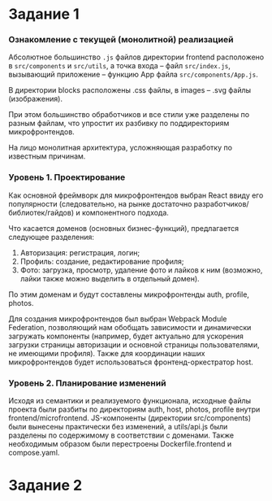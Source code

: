 # Задание 1

### Ознакомление с текущей (монолитной) реализацией

Абсолютное большинство `.js` файлов директории frontend расположено в `src/components` и `src/utils`, а точка входа – файл `src/index.js`, вызывающий приложение – функцию App файла `src/components/App.js`.

В директории blocks расположены .css файлы, в images – .svg файлы (изображения).

При этом большинство обработчиков и все стили уже разделены по разным файлам, что упростит их разбивку по поддиректориям микрофронтендов.

На лицо монолитная архитектура, усложняющая разработку по известным причинам.


### Уровень 1. Проектирование
Как основной фреймворк для микрофронтендов выбран React ввиду его популярности (следовательно, на рынке достаточно разработчиков/библиотек/гайдов) и компонентного подхода.

Что касается доменов (основных бизнес-функций), предлагается следующее разделения:
1. Авторизация: регистрация, логин;
2. Профиль: создание, редактирование профиля;
3. Фото: загрузка, просмотр, удаление фото и лайков к ним (возможно, лайки также можно выделить в отдельный домен).

По этим доменам и будут составлены микрофронтенды auth, profile, photos.

Для создания микрофронтендов был выбран Webpack Module Federation, позволяющий нам обобщать зависимости и динамически загружать компоненты (например, будет актуально для ускорения загрузки страницы авторизации и основной страницы пользователями, не имеющими профиля). Также для координации наших микрофронтендов будет использоваться фронтенд-оркестратор host.


### Уровень 2. Планирование изменений
Исходя из семантики и реализуемого функционала, исходные файлы проекта были разбиты по директориям auth, host, photos, profile внутри frontend/microfrontend. JS-компоненты (директории src/components) были вынесены практически без изменений, а utils/api.js были разделены по содержимому в соответствии с доменами. Также необходимым образом были перестроены Dockerfile.frontend и compose.yaml.



# Задание 2